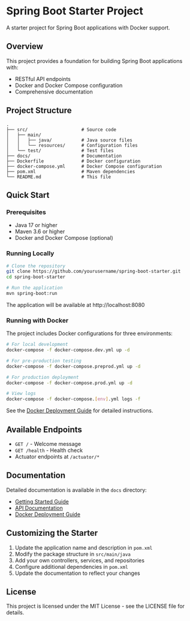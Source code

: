 # Spring Boot Starter Project

A starter project for Spring Boot applications with Docker support.

## Overview

This project provides a foundation for building Spring Boot applications with:

- RESTful API endpoints
- Docker and Docker Compose configuration
- Comprehensive documentation

## Project Structure

```
.
├── src/                    # Source code
│   ├── main/
│   │   ├── java/           # Java source files
│   │   └── resources/      # Configuration files
│   └── test/               # Test files
├── docs/                   # Documentation
├── Dockerfile              # Docker configuration
├── docker-compose.yml      # Docker Compose configuration
├── pom.xml                 # Maven dependencies
└── README.md               # This file
```

## Quick Start

### Prerequisites

- Java 17 or higher
- Maven 3.6 or higher
- Docker and Docker Compose (optional)

### Running Locally

```bash
# Clone the repository
git clone https://github.com/yourusername/spring-boot-starter.git
cd spring-boot-starter

# Run the application
mvn spring-boot:run
```

The application will be available at http://localhost:8080

### Running with Docker

The project includes Docker configurations for three environments:

```bash
# For local development
docker-compose -f docker-compose.dev.yml up -d

# For pre-production testing
docker-compose -f docker-compose.preprod.yml up -d

# For production deployment
docker-compose -f docker-compose.prod.yml up -d

# View logs
docker-compose -f docker-compose.[env].yml logs -f
```

See the [Docker Deployment Guide](docs/docker-deployment.md) for detailed instructions.

## Available Endpoints

- `GET /` - Welcome message
- `GET /health` - Health check
- Actuator endpoints at `/actuator/*`

## Documentation

Detailed documentation is available in the `docs` directory:

- [Getting Started Guide](docs/getting-started.md)
- [API Documentation](docs/api-documentation.md)
- [Docker Deployment Guide](docs/docker-deployment.md)

## Customizing the Starter

1. Update the application name and description in `pom.xml`
2. Modify the package structure in `src/main/java`
3. Add your own controllers, services, and repositories
4. Configure additional dependencies in `pom.xml`
5. Update the documentation to reflect your changes

## License

This project is licensed under the MIT License - see the LICENSE file for details.
